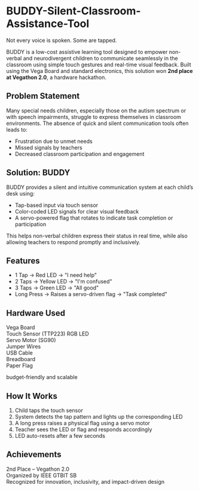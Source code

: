 # BUDDY-Silent-Classroom-Assistance-Tool

Not every voice is spoken. Some are tapped.

BUDDY is a low-cost assistive learning tool designed to empower non-verbal and neurodivergent children to communicate seamlessly in the classroom using simple touch gestures and real-time visual feedback. Built using the Vega Board and standard electronics, this solution won **2nd place at Vegathon 2.0**, a hardware hackathon.

## Problem Statement

Many special needs children, especially those on the autism spectrum or with speech impairments, struggle to express themselves in classroom environments. The absence of quick and silent communication tools often leads to:

- Frustration due to unmet needs  
- Missed signals by teachers  
- Decreased classroom participation and engagement

## Solution: BUDDY

BUDDY provides a silent and intuitive communication system at each child’s desk using:

- Tap-based input via touch sensor  
- Color-coded LED signals for clear visual feedback  
- A servo-powered flag that rotates to indicate task completion or participation  

This helps non-verbal children express their status in real time, while also allowing teachers to respond promptly and inclusively.

## Features

- 1 Tap → Red LED → "I need help"  
- 2 Taps → Yellow LED → "I'm confused"  
- 3 Taps → Green LED → "All good"  
- Long Press → Raises a servo-driven flag → "Task completed"

## Hardware Used

 Vega Board            
 Touch Sensor (TTP223) 
 RGB LED                
 Servo Motor (SG90)     
 Jumper Wires           
 USB Cable              
 Breadboard             
 Paper Flag       

 budget-friendly and scalable

## How It Works

1. Child taps the touch sensor  
2. System detects the tap pattern and lights up the corresponding LED  
3. A long press raises a physical flag using a servo motor  
4. Teacher sees the LED or flag and responds accordingly  
5. LED auto-resets after a few seconds


## Achievements

2nd Place – Vegathon 2.0  
Organized by IEEE GTBIT SB  
Recognized for innovation, inclusivity, and impact-driven design
